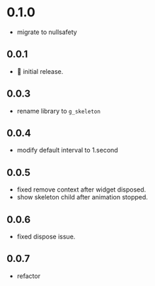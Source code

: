 # 0.1.0

- migrate to nullsafety

## 0.0.1

- 🚀 initial release.

## 0.0.3

- rename library to `g_skeleton`

## 0.0.4

- modify default interval to 1.second

## 0.0.5

- fixed remove context after widget disposed.
- show skeleton child after animation stopped.

## 0.0.6

- fixed dispose issue.

## 0.0.7

- refactor
